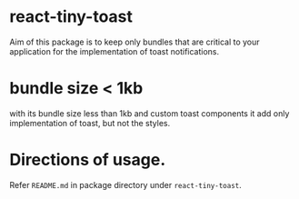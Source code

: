 # react-tiny-toast
Aim of this package is to keep only bundles that are critical to your application for the implementation of toast notifications.
# bundle size < 1kb
with its bundle size less than 1kb and custom toast components it add only implementation of toast, but not the styles.
# Directions of usage.
Refer `README.md` in package directory under `react-tiny-toast`.
